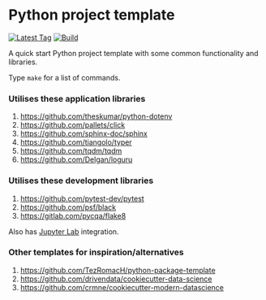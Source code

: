 # Python project template

[![Latest Tag](https://img.shields.io/github/v/tag/dylanhogg/python-project-template)](https://github.com/dylanhogg/python-project-template/tags)
[![Build](https://github.com/dylanhogg/python-project-template/workflows/build/badge.svg)](https://github.com/dylanhogg/python-project-template/actions)

A quick start Python project template with some common functionality and libraries.

Type `make` for a list of commands.

### Utilises these application libraries  

1) https://github.com/theskumar/python-dotenv  
1) https://github.com/pallets/click  
1) https://github.com/sphinx-doc/sphinx  
1) https://github.com/tiangolo/typer  
1) https://github.com/tqdm/tqdm  
1) https://github.com/Delgan/loguru    


### Utilises these development libraries

1) https://github.com/pytest-dev/pytest    
1) https://github.com/psf/black  
1) https://gitlab.com/pycqa/flake8  


Also has [Jupyter Lab](https://github.com/jupyterlab/jupyterlab) integration.


### Other templates for inspiration/alternatives

1) https://github.com/TezRomacH/python-package-template
1) https://github.com/drivendata/cookiecutter-data-science
1) https://github.com/crmne/cookiecutter-modern-datascience

